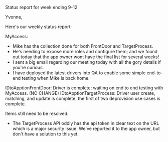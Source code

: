 Status report for week ending 9-12

Yvonne,

Here's our weekly status report:

MyAccess:
  - Mike has the collection done for both FrontDoor and TargetProcess. 
  - He's needing to expose more roles and configure them; and we found out today that the app owner wont have the final list for several weeks!
  - I sent a big email regarding our meeting today with all the gory details if you're curious.
  - I have deployed the latest drivers into QA to enable some simple end-to-end testing when Mike is back home.
  
IDtoApptionFrontDoor: Driver is complete; waiting on end to end testing with MyAccess. (NO CHANGE)
IDtoApptionTargetProcess: Driver user create, matching, and update is complete, the first of two deprovision use cases is complete.

Items still need to be resolved:
 - The TargetProcess API oddly has the api token in clear text on the URL which is a major security issue. We've reported it to the app owner, but don't have a solution to this yet. 